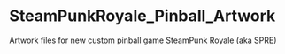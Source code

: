 # SteamPunkRoyale_Pinball_Artwork
Artwork files for new custom pinball game SteamPunk Royale (aka SPRE)
